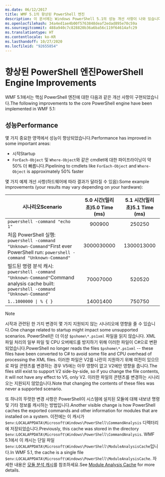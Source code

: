 ```yaml
---
ms.date: 06/12/2017
title: WMF 5.1의 향상된 PowerShell 엔진
description: 이 문서에는 Windows PowerShell 5.1의 성능 개선 사항이 나와 있습니다.
ms.openlocfilehash: 34a4ed1ae4b00f5763848deaf2edad895e70c59a
ms.sourcegitcommit: 488a940c7c828820b36a6ba56c119f64614afc29
ms.translationtype: HT
ms.contentlocale: ko-KR
ms.lasthandoff: 10/27/2020
ms.locfileid: "92655854"
---
```

# <a name="powershell-engine-improvements"></a><span data-ttu-id="b7929-103">향상된 PowerShell 엔진</span><span class="sxs-lookup"><span data-stu-id="b7929-103">PowerShell Engine Improvements</span></span>

<span data-ttu-id="b7929-104">WMF 5.1에서는 핵심 PowerShell 엔진에 대한 다음과 같은 개선 사항이 구현되었습니다.</span><span class="sxs-lookup"><span data-stu-id="b7929-104">The following improvements to the core PowerShell engine have been implemented in WMF 5.1:</span></span>

## <a name="performance"></a><span data-ttu-id="b7929-105">성능</span><span class="sxs-lookup"><span data-stu-id="b7929-105">Performance</span></span>

<span data-ttu-id="b7929-106">몇 가지 중요한 영역에서 성능이 향상되었습니다.</span><span class="sxs-lookup"><span data-stu-id="b7929-106">Performance has improved in some important areas:</span></span>

- <span data-ttu-id="b7929-107">시작</span><span class="sxs-lookup"><span data-stu-id="b7929-107">Startup</span></span>
- <span data-ttu-id="b7929-108">`ForEach-Object` 및 `Where-Object`와 같은 cmdlet에 대한 파이프라이닝이 약 50% 더 빠릅니다.</span><span class="sxs-lookup"><span data-stu-id="b7929-108">Pipelining to cmdlets like `ForEach-Object` and `Where-Object` is approximately 50% faster</span></span>

<span data-ttu-id="b7929-109">몇 가지 예제 개선 사항(하드웨어에 따라 결과가 달라질 수 있음):</span><span class="sxs-lookup"><span data-stu-id="b7929-109">Some example improvements (your results may vary depending on your hardware):</span></span>

| <span data-ttu-id="b7929-110">시나리오</span><span class="sxs-lookup"><span data-stu-id="b7929-110">Scenario</span></span> | <span data-ttu-id="b7929-111">5.0 시간(밀리초)</span><span class="sxs-lookup"><span data-stu-id="b7929-111">5.0 Time (ms)</span></span> | <span data-ttu-id="b7929-112">5.1 시간(밀리초)</span><span class="sxs-lookup"><span data-stu-id="b7929-112">5.1 Time (ms)</span></span> |
| -------- | :---------------: | :---------------: |
| `powershell -command "echo 1"` | <span data-ttu-id="b7929-113">900</span><span class="sxs-lookup"><span data-stu-id="b7929-113">900</span></span> | <span data-ttu-id="b7929-114">250</span><span class="sxs-lookup"><span data-stu-id="b7929-114">250</span></span> |
| <span data-ttu-id="b7929-115">처음 PowerShell 실행: `powershell -command "Unknown-Command"`</span><span class="sxs-lookup"><span data-stu-id="b7929-115">First ever PowerShell run: `powershell -command "Unknown-Command"`</span></span> | <span data-ttu-id="b7929-116">30000</span><span class="sxs-lookup"><span data-stu-id="b7929-116">30000</span></span> | <span data-ttu-id="b7929-117">13000</span><span class="sxs-lookup"><span data-stu-id="b7929-117">13000</span></span> |
| <span data-ttu-id="b7929-118">빌드된 명령 분석 캐시: `powershell -command "Unknown-Command"`</span><span class="sxs-lookup"><span data-stu-id="b7929-118">Command analysis cache built: `powershell -command "Unknown-Command"`</span></span> | <span data-ttu-id="b7929-119">7000</span><span class="sxs-lookup"><span data-stu-id="b7929-119">7000</span></span> | <span data-ttu-id="b7929-120">520</span><span class="sxs-lookup"><span data-stu-id="b7929-120">520</span></span> |
| <code>1..1000000 &#124; % { }</code> | <span data-ttu-id="b7929-121">1400</span><span class="sxs-lookup"><span data-stu-id="b7929-121">1400</span></span> | <span data-ttu-id="b7929-122">750</span><span class="sxs-lookup"><span data-stu-id="b7929-122">750</span></span> |

> [!NOTE]
> <span data-ttu-id="b7929-123">시작과 관련된 한 가지 변경이 몇 가지 지원되지 않는 시나리오에 영향을 줄 수 있습니다.</span><span class="sxs-lookup"><span data-stu-id="b7929-123">One change related to startup might impact some unsupported scenarios.</span></span> <span data-ttu-id="b7929-124">PowerShell은 더 이상 `$pshome\*.ps1xml` 파일을 읽지 않습니다. XML 파일 처리의 일부 파일 및 CPU 오버헤드를 방지하기 위해 이러한 파일이 C#으로 변환되었습니다.</span><span class="sxs-lookup"><span data-stu-id="b7929-124">PowerShell no longer reads the files `$pshome\*.ps1xml` -- these files have been converted to C# to avoid some file and CPU overhead of processing the XML files.</span></span> <span data-ttu-id="b7929-125">이러한 파일은 V2를 나란히 지원하기 위해 여전이 있으므로 파일 콘텐츠를 변경하는 경우 V5에는 아무 영향이 없고 V2에만 영향을 줍니다.</span><span class="sxs-lookup"><span data-stu-id="b7929-125">The files still exist to support V2 side-by-side, so if you change the file contents, it will not have any effect to V5, only V2.</span></span> <span data-ttu-id="b7929-126">이러한 파일의 콘텐츠를 변경하는 시나리오는 지원되지 않았습니다.</span><span class="sxs-lookup"><span data-stu-id="b7929-126">Note that changing the contents of these files was never a supported scenario.</span></span>

<span data-ttu-id="b7929-127">또 하나의 뚜렷한 변경 사항은 PowerShell이 시스템에 설치된 모듈에 대해 내보낸 명령 및 기타 정보를 캐시하는 방법입니다.</span><span class="sxs-lookup"><span data-stu-id="b7929-127">Another visible change is how PowerShell caches the exported commands and other information for modules that are installed on a system.</span></span> <span data-ttu-id="b7929-128">이전에는 이 캐시가 `$env:LOCALAPPDATA\Microsoft\Windows\PowerShell\CommandAnalysis` 디렉터리에 저장되었습니다.</span><span class="sxs-lookup"><span data-stu-id="b7929-128">Previously, this cache was stored in the directory `$env:LOCALAPPDATA\Microsoft\Windows\PowerShell\CommandAnalysis`.</span></span> <span data-ttu-id="b7929-129">WMF 5.1에서 이 캐시는 단일 파일 `$env:LOCALAPPDATA\Microsoft\Windows\PowerShell\ModuleAnalysisCache`입니다.</span><span class="sxs-lookup"><span data-stu-id="b7929-129">In WMF 5.1, the cache is a single file `$env:LOCALAPPDATA\Microsoft\Windows\PowerShell\ModuleAnalysisCache`.</span></span> <span data-ttu-id="b7929-130">자세한 내용은 [모듈 분석 캐시](release-notes.md#module-analysis-cache)를 참조하세요.</span><span class="sxs-lookup"><span data-stu-id="b7929-130">See [Module Analysis Cache](release-notes.md#module-analysis-cache) for more details.</span></span>
